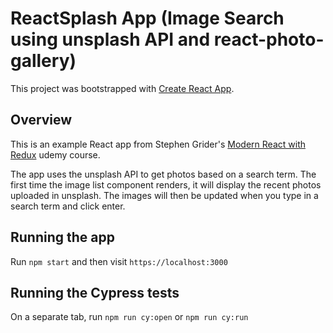 # ReactSplash App (Image Search using unsplash API and react-photo-gallery)

This project was bootstrapped with [Create React App](https://github.com/facebook/create-react-app).

## Overview

This is an example React app from Stephen Grider's [Modern React with Redux](https://www.udemy.com/course/react-redux/) udemy course.

The app uses the unsplash API to get photos based on a search term. The first time the image list component renders, it will display the recent photos uploaded in unsplash. The images will then be updated when you type in a search term and click enter.

## Running the app

Run `npm start` and then visit `https://localhost:3000`

## Running the Cypress tests

On a separate tab, run `npm run cy:open` or `npm run cy:run`
